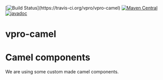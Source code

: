 [![Build Status](https://travis-ci.org/vpro/vpro-camel.svg?)](https://travis-ci.org/vpro/vpro-camel)
[![Maven Central](https://img.shields.io/maven-central/v/nl.vpro.camel/camel-parent.svg?label=Maven%20Central)](https://search.maven.org/search?q=g:%22nl.vpro.camel%22)
[![javadoc](http://www.javadoc.io/badge/nl.vpro.camel/camel-parent.svg?color=blue)](http://www.javadoc.io/doc/nl.vpro.camel/camel-parent)


# vpro-camel

Camel components
==================

We are using some custom made camel components.


